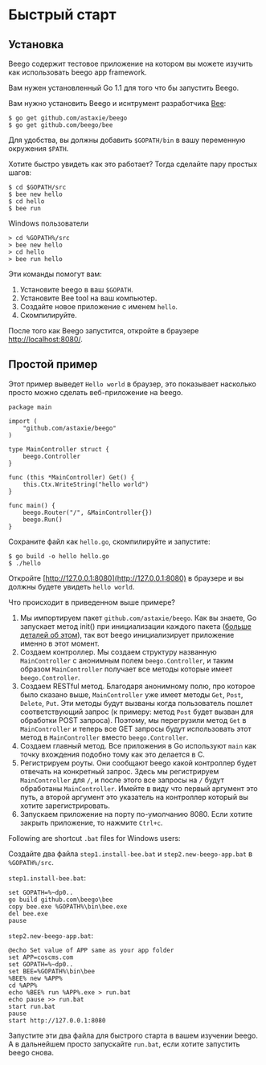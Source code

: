# Быстрый старт

## Установка

Beego содержит тестовое приложение на котором вы можете изучить как использовать beego app framework.

Вам нужен установленный Go 1.1 для того что бы запустить Beego.

Вам нужно установить Beego и иснтрумент разработчика [Bee](http://beego.me/docs/install/bee.md):

	$ go get github.com/astaxie/beego
	$ go get github.com/beego/bee


Для удобства, вы должны добавить `$GOPATH/bin` в вашу переменную окружения `$PATH`.

Хотите быстро увидеть как это работает? Тогда сделайте пару простых шагов:

	$ cd $GOPATH/src
	$ bee new hello
	$ cd hello
	$ bee run

Windows пользователи

    > cd %GOPATH%/src
    > bee new hello
    > cd hello
    > bee run hello

Эти команды помогут вам:

1. Установите beego в ваш `$GOPATH`.
2. Установите Bee tool на ваш компьютер.
3. Создайте новое приложение с именем `hello`.
4. Скомпилируйте.

После того как Beego запустится, откройте в браузере [http://localhost:8080/](http://localhost:8080/).

## Простой пример

Этот пример выведет `Hello world` в браузер, это показывает насколько просто можно сделать веб-приложение на beego.

	package main

	import (
		"github.com/astaxie/beego"
	)

	type MainController struct {
		beego.Controller
	}

	func (this *MainController) Get() {
		this.Ctx.WriteString("hello world")
	}

	func main() {
		beego.Router("/", &MainController{})
		beego.Run()
	}

Сохраните файл как `hello.go`, скомпилируйте и запустите:

	$ go build -o hello hello.go
	$ ./hello

Откройте [http://127.0.0.1:8080](http://127.0.0.1:8080) в браузере и вы должны будете увидеть `hello world`.

Что происходит в приведенном выше примере?

1. Мы импортируем пакет `github.com/astaxie/beego`. Как вы знаете, Go запускает метод init() при инициализации каждого пакета ([больше деталей об этом](https://github.com/Unknwon/build-web-application-with-golang_EN/blob/master/eBook/02.3.md#main-function-and-init-function)), так вот beego инициализирует приложение именно в этот момент.
2. Создаем контроллер. Мы создаем структуру названную `MainController` с анонимным полем `beego.Controller`,
и таким образом `MainController` получает все методы которые имеет `beego.Controller`.
3. Создаем RESTful метод. Благодаря анонимному полю, про которое было сказано выше, `MainController` уже имеет методы `Get`, `Post`, `Delete`, `Put`. Эти методы будут вызваны когда пользователь пошлет соответствующий запрос (к примеру: метод `Post` будет вызван для обработки POST запроса). Поэтому, мы перегрузили метод `Get` в `MainController` и теперь все GET запросы будут использовать этот метод в `MainController` вместо `beego.Controller`.
4. Создаем главный метод. Все приложения в Go используют `main` как точку вхождения подобно тому как это делается в C.
5. Регистрируем роуты. Они сообщают beego какой контроллер будет отвечать на конкретный запрос. Здесь мы регистрируем `MainController` для `/`, и после этого все запросы на `/` будут обработаны `MainController`. Имейте в виду что первый аргумент это путь, а второй аргумент это указатель на контроллер который вы хотите зарегистрировать.
6. Запускаем приложение на порту по-умолчанию 8080. Если хотите закрыть приложение, то нажмите `Ctrl+c`.

Following are shortcut `.bat` files for Windows users:

Создайте два файла `step1.install-bee.bat` и `step2.new-beego-app.bat` в `%GOPATH%/src`.

`step1.install-bee.bat`:

	set GOPATH=%~dp0..
	go build github.com\beego\bee
	copy bee.exe %GOPATH%\bin\bee.exe
	del bee.exe
	pause

`step2.new-beego-app.bat`:

	@echo Set value of APP same as your app folder
	set APP=coscms.com
	set GOPATH=%~dp0..
	set BEE=%GOPATH%\bin\bee
	%BEE% new %APP%
	cd %APP%
	echo %BEE% run %APP%.exe > run.bat
	echo pause >> run.bat
	start run.bat
	pause
	start http://127.0.0.1:8080

Запустите эти два файла для быстрого старта в вашем изучении beego. А в дальнейшем просто запускайте `run.bat`, если хотите запустить beego снова.
